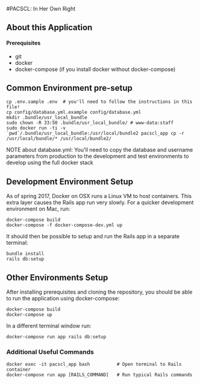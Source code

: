 #PACSCL: In Her Own Right

## About this Application

#### Prerequisites

- git
- docker
- docker-compose (if you install docker without docker-compose)

## Common Environment pre-setup

    cp .env.sample .env  # you'll need to follow the instructions in this file!
    cp config/database.yml.example config/database.yml
    mkdir .bundle/usr_local_bundle
    sudo chown -R 33:50 .bundle/usr_local_bundle/ # www-data:staff
    sudo docker run -ti -v `pwd`/.bundle/usr_local_bundle:/usr/local/bundle2 pacscl_app cp -r /usr/local/bundle/* /usr/local/bundle2/

NOTE about database.yml: You'll need to copy the database and username parameters from production to the development and test environments to develop using the full docker stack

## Development Environment Setup

As of spring 2017, Docker on OSX runs a Linux VM to host containers. This extra layer
causes the Rails app run very slowly. For a quicker development environment on Mac, run:

    docker-compose build
    docker-compose -f docker-compose-dev.yml up

It should then be possible to setup and run the Rails app in a separate terminal:

    bundle install
    rails db:setup

## Other Environments Setup

After installing prerequisites and cloning the repository, you should be able to
run the application using docker-compose:

    docker-compose build
    docker-compose up

In a different terminal window run:

    docker-compose run app rails db:setup

### Additional Useful Commands

    docker exec -it pacscl_app bash          # Open terminal to Rails container
    docker-compose run app [RAILS_COMMAND]   # Run typical Rails commands
